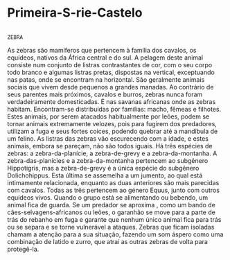 # Primeira-S-rie-Castelo
                                                                                              ZEBRA
                                                                                              
As zebras são mamíferos que pertencem à família dos cavalos, os equídeos, nativos da África central e do sul. A pelagem deste animal consiste num conjunto de listras contrastantes de cor, com o seu corpo todo branco e algumas listras pretas, dispostas na vertical, exceptuando nas patas, onde se encontram na horizontal. São geralmente animais sociais que vivem desde pequenos a grandes manadas. Ao contrário de seus parentes mais próximos, cavalos e burros, zebras nunca foram verdadeiramente domesticadas.
É nas savanas africanas onde as zebras habitam. Encontram-se distribuídas por famílias: macho, fêmeas e filhotes. Estes animais, por serem atacados habitualmente por leões, podem se tornar animais extremamente velozes, pois para fugirem dos predadores, utilizam a fuga e seus fortes coices, podendo quebrar até a mandíbula de um felino. As listras das zebras vão escurecendo com a idade, e estes animais, embora se pareçam, não são todos iguais.
Há três espécies de zebras: a zebra-da-planície, a zebra-de-grevy e a zebra-da-montanha. A zebra-das-planícies e a zebra-da-montanha pertencem ao subgênero Hippotigris, mas a zebra-de-grevy é a única espécie do subgênero Dolichohippus. Esta última se assemelha a um jumento, ao qual está intimamente relacionada, enquanto as duas anteriores são mais parecidas com cavalos. Todas as três pertencem ao género Equus, junto com outros equídeos vivos.
Quando o grupo está se alimentando ou bebendo, um animal fica de guarda. Se um predador se aproxima , como um bando de cães-selvagens-africanos ou leões, o garanhão se move para a parte de trás do rebanho em fuga e garante que nenhum único animal fica para trás ou se separa e se torne vulnerável a ataques. Zebras que ficam isoladas chamam a atenção para a sua situação, fazendo um som áspero como uma combinação de latido e zurro, que atrai as outras zebras de volta para protegê-la.
